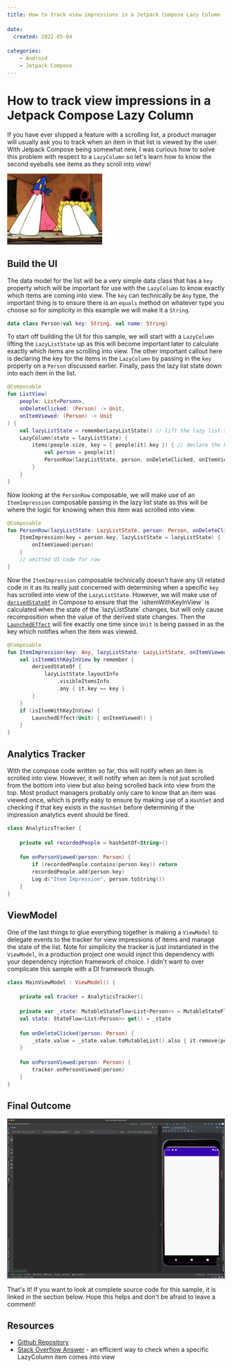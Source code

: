 ```yaml
---
title: How to track view impressions in a Jetpack Compose Lazy Column

date:
  created: 2022-05-04

categories:
    - Android
    - Jetpack Compose
---
```


# How to track view impressions in a Jetpack Compose Lazy Column


If you have ever shipped a feature with a scrolling list, a product manager will usually ask you to track when an item in that list is viewed by the user. With Jetpack Compose being somewhat new, I was curious how to solve this problem with respect to a `LazyColumn` so let's learn how to know the second eyeballs see items as they scroll into view!

![](../../assets/images/spongebob-eyes.gif)

<!-- more -->

## Build the UI 

The data model for the list will be a very simple data class that has a `key` property which will be important for use with the `LazyColumn` to know exactly which items are coming into view. The `key` can technically be `Any` type, the important thing is to ensure there is an `equals` method on whatever type you choose so for simplicity in this example we will make it a `String`. 

```kotlin
data class Person(val key: String, val name: String)
```

To start off building the UI for this sample, we will start with a `LazyColumn` lifting the `LazyListState` up as this will become important later to calculate exactly which items are scrolling into view. The other important callout here is declaring the key for the items in the `LazyColumn` by passing in the `key` property on a `Person` discussed earlier. Finally, pass the lazy list state down into each item in the list. 

```kotlin
@Composable
fun ListView(
    people: List<Person>,
    onDeleteClicked: (Person) -> Unit,
    onItemViewed: (Person) -> Unit
) {
    val lazyListState = rememberLazyListState() // lift the lazy list state
    LazyColumn(state = lazyListState) {
        items(people.size, key = { people[it].key }) { // declare the key for item
            val person = people[it]
            PersonRow(lazyListState, person, onDeleteClicked, onItemViewed) // pass lazy list state into item
        }
    }
}
```

Now looking at the `PersonRow` composable, we will make use of an `ItemImpression` composable passing in the lazy list state as this will be where the logic for knowing when this item was scrolled into view. 

```kotlin
@Composable
fun PersonRow(lazyListState: LazyListState, person: Person, onDeleteClicked: (Person) -> Unit, onItemViewed: (Person) -> Unit) {
    ItemImpression(key = person.key, lazyListState = lazyListState) {
        onItemViewed(person)
    }
    // omitted UI code for row 
}
```

Now the `ItemImpression` composable technically doesn't have any UI related code in it as its really just concerned with determining when a specific `key` has scrolled into view of the `LazyListState`. However, we will make use of [`derivedStateOf`](https://developer.android.com/reference/kotlin/androidx/compose/runtime/package-summary#derivedStateOf(kotlin.Function0)) in Compose to ensure that the `isItemWithKeyInView` is calculated when the state of the `lazyListState` changes, but will only cause recomposition when the value of the derived state changes. Then the [`LaunchedEffect`](https://developer.android.com/jetpack/compose/side-effects#launchedeffect) will fire exactly one time since `Unit` is being passed in as the key which notifies when the item was viewed. 

```kotlin
@Composable
fun ItemImpression(key: Any, lazyListState: LazyListState, onItemViewed: () -> Unit) {
    val isItemWithKeyInView by remember {
        derivedStateOf {
            lazyListState.layoutInfo
                .visibleItemsInfo
                .any { it.key == key }
        }
    }
    if (isItemWithKeyInView) {
        LaunchedEffect(Unit) { onItemViewed() }
    }
}
```

## Analytics Tracker 

With the compose code written so far, this will notify when an item is scrolled into view. However, it will notify when an item is not just scrolled from the bottom into view but also being scrolled back into view from the top. Most product managers probably only care to know that an item was viewed once, which is pretty easy to ensure by making use of a `HashSet` and checking if that key exists in the `HashSet` before determining if the impression analytics event should be fired. 

```kotlin
class AnalyticsTracker {

    private val recordedPeople = hashSetOf<String>()

    fun onPersonViewed(person: Person) {
        if (recordedPeople.contains(person.key)) return
        recordedPeople.add(person.key)
        Log.d("Item Impression", person.toString())
    }
}
```

## ViewModel

One of the last things to glue everything together is making a `ViewModel` to delegate events to the tracker for view impressions of items and manage the state of the list. Note for simplicity the tracker is just instantiated in the `ViewModel`, in a production project one would inject this dependency with your dependency injection framework of choice. I didn't want to over complicate this sample with a DI framework though. 

```kotlin
class MainViewModel : ViewModel() {

    private val tracker = AnalyticsTracker()

    private var _state: MutableStateFlow<List<Person>> = MutableStateFlow(people)
    val state: StateFlow<List<Person>> get() = _state

    fun onDeleteClicked(person: Person) {
        _state.value = _state.value.toMutableList().also { it.remove(person) }
    }

    fun onPersonViewed(person: Person) {
        tracker.onPersonViewed(person)
    }
}
```

## Final Outcome 

![](../../assets/images/lazy-column-view.gif)

That's it! If you want to look at complete source code for this sample, it is linked in the section below. Hope this helps and don't be afraid to leave a comment!

## Resources 

* [Github Repository](https://github.com/plusmobileapps/lazycolumn-view-impressions)
* [Stack Overflow Answer](https://stackoverflow.com/a/70951303/7900721) - an efficient way to check when a specific LazyColumn item comes into view